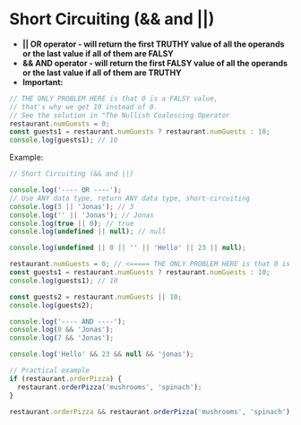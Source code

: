 # Short Circuiting (&& and ||)

- **|| OR operator - will return the first TRUTHY value of all the operands or the last value if all of them are FALSY**
- **&& AND operator - will return the first FALSY value of all the operands or the last value if all of them are TRUTHY**
- **Important:**

```js
// THE ONLY PROBLEM HERE is that 0 is a FALSY value,
// that's why we get 10 instead of 0.
// See the solution in "The Nullish Coalescing Operator
restaurant.numGuests = 0;
const guests1 = restaurant.numGuests ? restaurant.numGuests : 10;
console.log(guests1); // 10
```

Example:

```js
// Short Circuiting (&& and ||)

console.log('---- OR ----');
// Use ANY data type, return ANY data type, short-circuiting
console.log(3 || 'Jonas'); // 3
console.log('' || 'Jonas'); // Jonas
console.log(true || 0); // true
console.log(undefined || null); // null

console.log(undefined || 0 || '' || 'Hello' || 23 || null);

restaurant.numGuests = 0; // <===== THE ONLY PROBLEM HERE is that 0 is a FALSY value, see the solution in "The Nullish Coalescing Operator ()"
const guests1 = restaurant.numGuests ? restaurant.numGuests : 10;
console.log(guests1); // 10

const guests2 = restaurant.numGuests || 10;
console.log(guests2);

console.log('---- AND ----');
console.log(0 && 'Jonas');
console.log(7 && 'Jonas');

console.log('Hello' && 23 && null && 'jonas');

// Practical example
if (restaurant.orderPizza) {
  restaurant.orderPizza('mushrooms', 'spinach');
}

restaurant.orderPizza && restaurant.orderPizza('mushrooms', 'spinach');
```
